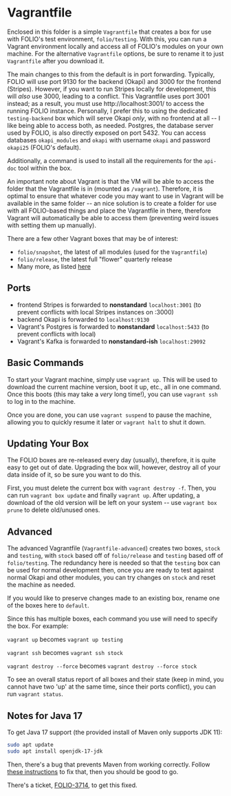 # Vagrantfile

Enclosed in this folder is a simple `Vagrantfile` that creates a box for use with FOLIO's test
environment, `folio/testing`. With this, you can run a Vagrant environment locally and access all of
FOLIO's modules on your own machine. For the alternative `Vagrantfile` options, be sure to rename it
to just `Vagrantfile` after you download it.

The main changes to this from the default is in port forwarding. Typically, FOLIO will use port 9130
for the backend (Okapi) and 3000 for the frontend (Stripes). However, if you want to run Stripes
locally for development, this will _also_ use 3000, leading to a conflict. This Vagrantfile uses
port 3001 instead; as a result, you must use http://localhost:3001/ to access the running FOLIO
instance. Personally, I prefer this to using the dedicated `testing-backend` box which will serve
Okapi _only_, with no frontend at all -- I like being able to access both, as needed. Postgres, the
database server used by FOLIO, is also directly exposed on port 5432. You can access databases
`okapi_modules` and `okapi` with username `okapi` and password `okapi25` (FOLIO's default).

Additionally, a command is used to install all the requirements for the `api-doc` tool within the
box.

An important note about Vagrant is that the VM will be able to access the folder that the
Vagrantfile is in (mounted as `/vagrant`). Therefore, it is optimal to ensure that whatever code you
may want to use in Vagrant will be available in the same folder -- an nice solution is to create a
folder for use with all FOLIO-based things and place the Vagrantfile in there, therefore Vagrant
will automatically be able to access them (preventing weird issues with setting them up manually).

There are a few other Vagrant boxes that may be of interest:

- `folio/snapshot`, the latest of all modules (used for the `Vagrantfile`)
- `folio/release`, the latest full "flower" quarterly release
- Many more, as listed [here](https://app.vagrantup.com/folio)

## Ports

- frontend Stripes is forwarded to **nonstandard** `localhost:3001` (to prevent conflicts with local
  Stripes instances on :3000)
- backend Okapi is forwarded to `localhost:9130`
- Vagrant's Postgres is forwarded to **nonstandard** `localhost:5433` (to prevent conflicts with local)
- Vagrant's Kafka is forwarded to **nonstandard-ish** `localhost:29092`

## Basic Commands

To start your Vagrant machine, simply use `vagrant up`. This will be used to download the current
machine version, boot it up, etc., all in one command. Once this boots (this may take a _very_ long
time!), you can use `vagrant ssh` to log in to the machine.

Once you are done, you can use `vagrant suspend` to pause the machine, allowing you to quickly
resume it later or `vagrant halt` to shut it down.

## Updating Your Box

The FOLIO boxes are re-released every day (usually), therefore, it is quite easy to get out of date.
Upgrading the box will, however, destroy all of your data inside of it, so be sure you want to do
this.

First, you must delete the current box with `vagrant destroy -f`. Then, you can run
`vagrant box update` and finally `vagrant up`. After updating, a download of the old version will be
left on your system -- use `vagrant box prune` to delete old/unused ones.

## Advanced

The advanced Vagrantfile (`Vagrantfile-advanced`) creates two boxes, `stock` and `testing`, with
`stock` based off of `folio/release` and `testing` based off of `folio/testing`. The redundancy here
is needed so that the `testing` box can be used for normal development then, once you are ready to
test against normal Okapi and other modules, you can try changes on `stock` and reset the machine as
needed.

If you would like to preserve changes made to an existing box, rename one of the boxes here to
`default`.

Since this has multiple boxes, each command you use will need to specify the box. For example:

`vagrant up` becomes `vagrant up testing`

`vagrant ssh` becomes `vagrant ssh stock`

`vagrant destroy --force` becomes `vagrant destroy --force stock`

To see an overall status report of all boxes and their state (keep in mind, you cannot have two 'up'
at the same time, since their ports conflict), you can run `vagrant status`.

## Notes for Java 17

To get Java 17 support (the provided install of Maven only supports JDK 11):

```sh
sudo apt update
sudo apt install openjdk-17-jdk
```

Then, there's a bug that prevents Maven from working correctly. Follow
[these instructions](https://github.com/m-thirumal/installation_guide/blob/39187a6e9acff22b6800c7a407370478f1df5a77/maven/upgrade_maven.md)
to fix that, then you should be good to go.

There's a ticket, [FOLIO-3714](https://issues.folio.org/browse/FOLIO-3714?filter=-2), to get this fixed.
